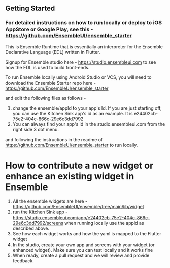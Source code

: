 ## Getting Started

### For detailed instructions on how to run locally or deploy to iOS AppStore or Google Play, see this - https://github.com/EnsembleUI/ensemble_starter

This is Ensemble Runtime that is essentially an interpreter for the Ensemble Declarative Language (EDL) written in Flutter. 

Signup for Ensemble studio here - https://studio.ensembleui.com to see how the EDL is used to build front-ends. 

To run Ensemble locally using Android Studio or VCS, you will need to download the Ensemble Starter repo here - https://github.com/EnsembleUI/ensemble_starter

and edit the following files as follows - 

1. change the ensemble/appId to your app's Id. If you are just starting off, you can use the Kitchen Sink app's id as an example. It is e24402cb-75e2-404c-866c-29e6c3dd7992
2. You can always find your app's id in the studio.ensembleui.com from the right side 3 dot menu. 

and following the instructions in the readme of https://github.com/EnsembleUI/ensemble_starter to run locally.

# How to contribute a new widget or enhance an existing widget in Ensemble

1. All the ensemble widgets are here - https://github.com/EnsembleUI/ensemble/tree/main/lib/widget 
2. run the Kitchen Sink app - https://studio.ensembleui.com/app/e24402cb-75e2-404c-866c-29e6c3dd7992/screens when running locally use the appId as described above. 
3. See how each widget works and how the yaml is mapped to the Flutter widget
4. In the studio, create your own app and screens with your widget (or enhanced widget). Make sure you can test locally and it works fine
5. When ready, create a pull request and we will review and provide feedback. 

